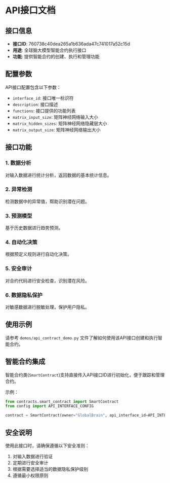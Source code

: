 # API接口文档

## 接口信息

- **接口ID**: 760738c40dea265a1b636ada47c741017a52c15d
- **用途**: 全球脑大模型智能合约执行接口
- **功能**: 提供智能合约的创建、执行和管理功能

## 配置参数

API接口配置包含以下参数：

- `interface_id`: 接口唯一标识符
- `description`: 接口描述
- `functions`: 接口提供的功能列表
- `matrix_input_size`: 矩阵神经网络输入大小
- `matrix_hidden_sizes`: 矩阵神经网络隐藏层大小
- `matrix_output_size`: 矩阵神经网络输出大小

## 接口功能

### 1. 数据分析

对输入数据进行统计分析，返回数据的基本统计信息。

### 2. 异常检测

检测数据中的异常值，帮助识别潜在问题。

### 3. 预测模型

基于历史数据进行趋势预测。

### 4. 自动化决策

根据预定义规则进行自动化决策。

### 5. 安全审计

对合约代码进行安全检查，识别潜在风险。

### 6. 数据隐私保护

对敏感数据进行脱敏处理，保护用户隐私。

## 使用示例

请参考 `demos/api_contract_demo.py` 文件了解如何使用该API接口创建和执行智能合约。

## 智能合约集成

智能合约类(`SmartContract`)支持直接传入API接口ID进行初始化，便于跟踪和管理合约。

示例：
```python
from contracts.smart_contract import SmartContract
from config import API_INTERFACE_CONFIG

contract = SmartContract(owner="GlobalBrain", api_interface_id=API_INTERFACE_CONFIG["interface_id"])
```

## 安全说明

使用此接口时，请确保遵循以下安全准则：

1. 对输入数据进行验证
2. 定期进行安全审计
3. 根据需要选择适当的数据隐私保护级别
4. 遵循最小权限原则